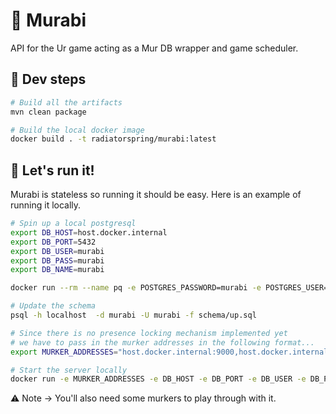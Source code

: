 # :dragon_face: Murabi

API for the Ur game acting as a Mur DB wrapper and game scheduler.

## :paw_prints: Dev steps

```bash
# Build all the artifacts
mvn clean package

# Build the local docker image
docker build . -t radiatorspring/murabi:latest
```

## :running: Let's run it!

Murabi is stateless so running it should be easy. Here is an example of running it locally.

```bash
# Spin up a local postgresql
export DB_HOST=host.docker.internal
export DB_PORT=5432
export DB_USER=murabi
export DB_PASS=murabi
export DB_NAME=murabi

docker run --rm --name pq -e POSTGRES_PASSWORD=murabi -e POSTGRES_USER=murabi -e POSTGRES_PASSWORD=murabi -p 5432:5432 -d postgres

# Update the schema
psql -h localhost  -d murabi -U murabi -f schema/up.sql

# Since there is no presence locking mechanism implemented yet
# we have to pass in the murker addresses in the following format...
export MURKER_ADDRESSES="host.docker.internal:9000,host.docker.internal:9001"

# Start the server locally
docker run -e MURKER_ADDRESSES -e DB_HOST -e DB_PORT -e DB_USER -e DB_PASS -e DB_NAME -it --rm -p 8080:8080  radiatorspring/murabi:latest
```

:warning: Note -> You'll also need some murkers to play through with it.

